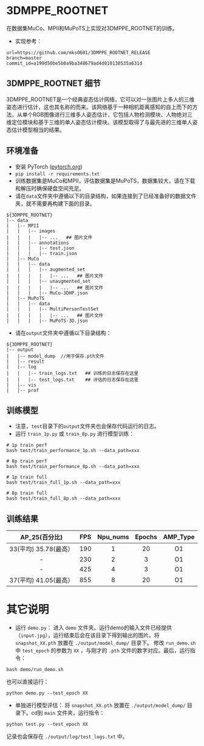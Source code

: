 # 3DMPPE_ROOTNET

在数据集MuCo、MPII和MuPoTS上实现对3DMPPE_ROOTNET的训练。
- 实现参考：
```
url=https://github.com/mks0601/3DMPPE_ROOTNET_RELEASE
branch=master 
commit_id=a199d50be5b0a9ba348679ad4d010130535a631d
```

## 3DMPPE_ROOTNET 细节

3DMPPE_ROOTNET是一个经典姿态估计网络，它可以对一张图片上多人的三维姿态进行估计，这也其名称的而来。该网络基于一种相机距离感知的自上而下的方法，从单个RGB图像进行三维多人姿态估计，它包括人物检测模块、人物绝对三维定位模块和基于三维的单人姿态估计模块。该模型取得了与最先进的三维单人姿态估计模型相当的结果。

## 环境准备

- 安装 PyTorch ([pytorch.org](http://pytorch.org))
- `pip install -r requirements.txt`
- 训练数据集是MuCo和MPII，评估数据集是MuPoTS，数据集较大，请在下载和解压时确保硬盘空间充足。
- 请在`data`文件夹中遵循以下的目录结构，如果连接到了已经准备好的数据文件夹，就不需要再构建下面的目录。
```
${3DMPPE_ROOTNET}
|-- data
|   |-- MPII
|   |   |-- images
|   |   |   |-- ...   ## 图片文件
|   |   |-- annotations
|   |   |   |-- test.json
|   |   |   |-- train.json
|   |-- MuCo
|   |   |-- data
|   |   |   |-- augmented_set
|   |   |   |   |-- ...   ## 图片文件
|   |   |   |-- unaugmented_set
|   |   |   |   |-- ...   ## 图片文件
|   |   |   |-- MuCo-3DHP.json
|   |-- MuPoTS
|   |   |-- data
|   |   |   |-- MultiPersonTestSet
|   |   |   |   |-- ...   ## 图片文件
|   |   |   |-- MuPoTS-3D.json
```
- 请在`output`文件夹中遵循以下目录结构：
```
${3DMPPE_ROOTNET}
|-- output
|   |-- model_dump  //用于保存.pth文件
|   |-- result
|   |-- log
|   |   |-- train_logs.txt   ## 训练的日志保存在这里
|   |   |-- test_logs.txt    ## 评估的日志保存在这里
|   |-- vis
|   |-- prof
```

## 训练模型

- 注意，`test`目录下的`output`文件夹也会保存代码运行的日志。
- 运行 `train_1p.py` 或 `train_8p.py` 进行模型训练：


```
# 1p train perf
bash test/train_performance_1p.sh --data_path=xxx

# 8p train perf
bash test/train_performance_8p.sh --data_path=xxx

# 1p train full
bash test/train_full_1p.sh --data_path=xxx

# 8p train full
bash test/train_full_8p.sh --data_path=xxx

```

## 训练结果

| AP_25(百分比)    | FPS       | Npu_nums | Epochs   | AMP_Type |
| :------: | :------:  | :------: | :------: | :------: |
| 33(平均) 35.78(最高）        | 190      | 1        | 20      | O1       |
| -        | 230      | 2        | 3      | O1       |
| -        | 425      | 4        | 3      | O1       |
| 37(平均) 41.05(最高）        | 855      | 8        | 20      | O1       |

# 其它说明 # 

- 运行 `demo.py`：
进入 `demo` 文件夹。运行demo的输入文件已经提供（`input.jpg`），运行结束后会在该目录下得到输出的图片。将 `snapshot_XX.pth` 放置在 `./output/model_dump/` 目录下。
修改 `run_demo.sh` 中 `test_epoch` 的参数为 `XX` ，与刚才的 `.pth` 文件的数字对应。最后，运行指令：
```
bash demo/run_demo.sh
```
也可以直接运行：
```
python demo.py --test_epoch XX
```
- 单独进行模型评估：
将 `snapshot_XX.pth` 放置在 `./output/model_dump/` 目录下。cd到 `main` 文件夹，运行指令：
```
python test.py --test_epoch XX
```
记录也会保存在 `./output/log/test_logs.txt` 中。